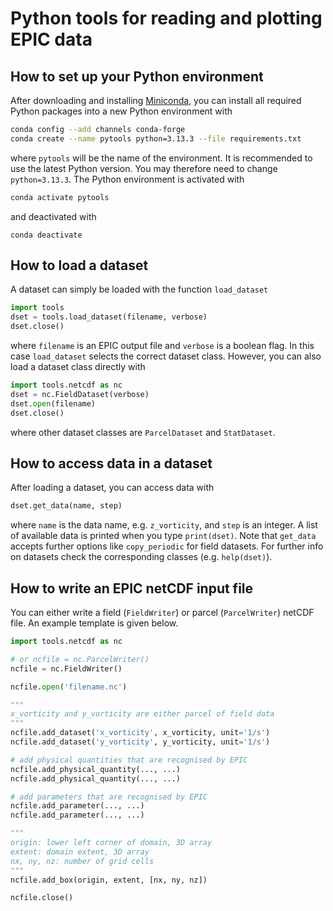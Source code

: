 # Python tools for reading and plotting EPIC data

## How to set up your Python environment
After downloading and installing [Miniconda](https://www.anaconda.com/docs/getting-started/miniconda/main),
you can install all required Python packages into a new Python environment with
```bash
conda config --add channels conda-forge
conda create --name pytools python=3.13.3 --file requirements.txt
```
where `pytools` will be the name of the environment. It is recommended to use the latest Python version.
You may therefore need to change `python=3.13.3`. The Python environment is activated with
```bash
conda activate pytools
```
and deactivated with
```
conda deactivate
```

## How to load a dataset
A dataset can simply be loaded with the function `load_dataset`
```python
import tools
dset = tools.load_dataset(filename, verbose)
dset.close()
```
where `filename` is an EPIC output file and `verbose` is a boolean flag.
In this case `load_dataset` selects the correct dataset class. However, you
can also load a dataset class directly with
```python
import tools.netcdf as nc
dset = nc.FieldDataset(verbose)
dset.open(filename)
dset.close()
```
where other dataset classes are `ParcelDataset` and `StatDataset`.

## How to access data in a dataset
After loading a dataset, you can access data with
```python
dset.get_data(name, step)
```
where `name` is the data name, e.g. `z_vorticity`, and `step` is an integer. A list of
available data is printed when you type `print(dset)`. Note that `get_data` accepts
further options like `copy_periodic` for field datasets. For further info on datasets
check the corresponding classes (e.g. `help(dset)`).


## How to write an EPIC netCDF input file
You can either write a field (`FieldWriter`) or parcel (`ParcelWriter`) netCDF file. An example
template is given below.

```python
import tools.netcdf as nc

# or ncfile = nc.ParcelWriter()
ncfile = nc.FieldWriter()

ncfile.open('filename.nc')

"""
x_vorticity and y_vorticity are either parcel of field data
"""
ncfile.add_dataset('x_vorticity', x_vorticity, unit='1/s')
ncfile.add_dataset('y_vorticity', y_vorticity, unit='1/s')

# add physical quantities that are recognised by EPIC
ncfile.add_physical_quantity(..., ...)
ncfile.add_physical_quantity(..., ...)

# add parameters that are recognised by EPIC
ncfile.add_parameter(..., ...)
ncfile.add_parameter(..., ...)

"""
origin: lower left corner of domain, 3D array
extent: domain extent, 3D array
nx, ny, nz: number of grid cells
"""
ncfile.add_box(origin, extent, [nx, ny, nz])

ncfile.close()
```
